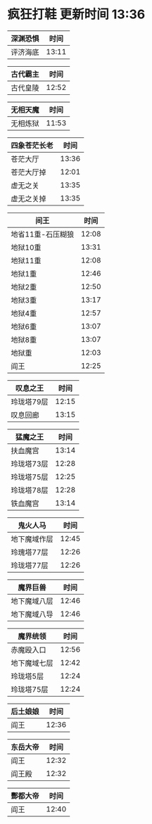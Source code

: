 # 疯狂打鞋 更新时间 13:36

| 深渊恐惧   | 时间    |
|--------|-------|
| 评济海底 | 13:11 |

| 古代霸主   | 时间    |
|--------|-------|
| 古代皇陵 | 12:52 |

| 无相天魔   | 时间    |
|--------|-------|
| 无相炼狱 | 11:53 |

| 四象苍茫长老   | 时间    |
|--------|-------|
| 苍茫大厅 | 13:36 |
| 苍茫大厅掉 | 12:01 |
| 虚无之关 | 13:35 |
| 虚无之关掉 | 13:35 |

| 间王   | 时间    |
|--------|-------|
| 地省11重-石压糊狼 | 12:08 |
| 地狱10重 | 13:31 |
| 地狱11重 | 12:08 |
| 地狱1重 | 12:46 |
| 地狱2重 | 12:50 |
| 地狱3重 | 13:17 |
| 地狱4重 | 12:57 |
| 地狱6重 | 13:07 |
| 地狱8重 | 13:07 |
| 地狱重 | 12:03 |
| 阎王 | 12:25 |

| 叹息之王   | 时间    |
|--------|-------|
| 玲珑塔79层 | 12:15 |
| 叹息回廊 | 13:15 |

| 猛魔之王   | 时间    |
|--------|-------|
| 扶血魔宫 | 13:14 |
| 玲珑塔73层 | 12:28 |
| 玲珑塔75层 | 12:25 |
| 玲珑塔78层 | 12:28 |
| 铁血魔宫 | 13:14 |

| 鬼火人马   | 时间    |
|--------|-------|
| 地下魔域作层 | 12:45 |
| 玲瑰塔77层 | 12:26 |
| 玲珑塔77层 | 12:26 |

| 魔界巨兽   | 时间    |
|--------|-------|
| 地下魔域八层 | 12:46 |
| 地下魔域八导 | 12:46 |

| 魔界统领   | 时间    |
|--------|-------|
| 赤魔殴入口 | 12:56 |
| 地下魔域七层 | 12:42 |
| 玲珑塔5层 | 12:24 |
| 玲珑塔75层 | 12:24 |

| 后土娘娘   | 时间    |
|--------|-------|
| 阎王 | 12:36 |

| 东岳大帝   | 时间    |
|--------|-------|
| 阎王 | 12:32 |
| 阎王殿 | 12:32 |

| 酆都大帝   | 时间    |
|--------|-------|
| 阎王 | 12:40 |